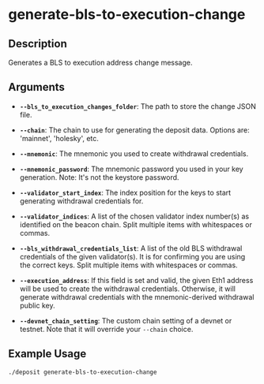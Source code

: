 # generate-bls-to-execution-change

## Description
Generates a BLS to execution address change message.

## Arguments

- **`--bls_to_execution_changes_folder`**: The path to store the change JSON file.

- **`--chain`**: The chain to use for generating the deposit data. Options are: 'mainnet', 'holesky', etc.

- **`--mnemonic`**: The mnemonic you used to create withdrawal credentials.

- **`--mnemonic_password`**: The mnemonic password you used in your key generation. Note: It's not the keystore password.

- **`--validator_start_index`**: The index position for the keys to start generating withdrawal credentials for.

- **`--validator_indices`**: A list of the chosen validator index number(s) as identified on the beacon chain. Split multiple items with whitespaces or commas.

- **`--bls_withdrawal_credentials_list`**: A list of the old BLS withdrawal credentials of the given validator(s). It is for confirming you are using the correct keys. Split multiple items with whitespaces or commas.

- **`--execution_address`**: If this field is set and valid, the given Eth1 address will be used to create the withdrawal credentials. Otherwise, it will generate withdrawal credentials with the mnemonic-derived withdrawal public key.

- **`--devnet_chain_setting`**: The custom chain setting of a devnet or testnet. Note that it will override your `--chain` choice.

## Example Usage

```sh
./deposit generate-bls-to-execution-change
```
